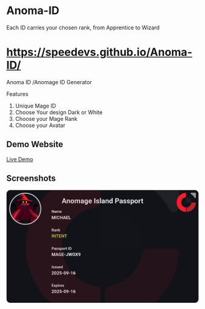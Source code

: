 # Anoma-ID
Each ID carries your chosen rank, from Apprentice to Wizard


# https://speedevs.github.io/Anoma-ID/

Anoma ID /Anomage ID Generator


Features 
1. Unique Mage ID
2. Choose Your design Dark or White
3. Choose your Mage Rank
4. Choose your Avatar

## Demo Website

[Live Demo](https://speedevs.github.io/Anoma-ID/)

## Screenshots
![Screenshot of a comment on a GitHub issue showing an image, added in the Markdown, of an Octocat smiling and raising a tentacle.](https://raw.githubusercontent.com/Speedevs/Anoma-ID/refs/heads/main/passport.png)
